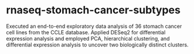 # rnaseq-stomach-cancer-subtypes
Executed an end-to-end exploratory data analysis of 36 stomach cancer cell lines from the CCLE database. Applied DESeq2 for differential expression analysis and employed PCA, hierarchical clustering, and differential expression analysis to uncover two biologically distinct clusters.  
